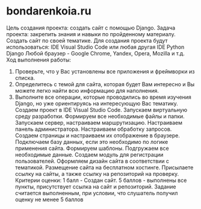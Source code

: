 # bondarenkoia.ru
Цель создания проекта: создать сайт с помощью Django.
Задача проекта: закрепить знания и навыки по пройденному
материалу. Создать сайт по своей тематике.
Для создания проекта будут использоваться:
IDE Visual Studio Code или любая другая IDE
Python
Django
Любой браузер - Google Chrome, Yandex, Opera, Mozilla и т.д.
Ход выполнения работы:
1. Проверьте, что у Вас установлены все приложения и
фреймворки из списка.
2. Определитесь с темой для сайта, которая будет Вам интересно
и Вы можете легко найти всю информацию для наполнения.
3. Выполните все операции, которые проводились во время
изучения Django, но уже ориентируясь на интересующую Вас
тематику.
Создаем проект в IDE Visual Studio Code.
Запускаем виртуальную среду разработки.
Формируем все необходимые файлы и папки.
Запускаем сервер, настраиваем маршрутизацию.
Настраиваем панель администратора.
Настраиваем обработку запросов.
Создаем страницы и настраиваем их отображение в браузере.
Подключаем базу данных, если это необходимо по логике
применения сайта.
Формируем шаблоны.
Подгружаем все необходимые данные.
Создаем модуль для регистрации пользователей.
Оформляем дизайн сайта в соответствии с тематикой.
Размещение сайта на бесплатном хостинге.
Присылаете ссылку на сайты, а также ссылку на репозиторий на
проверку.
Критерии оценки:
1 балл - Создан сайт.
5 баллов - выполнены все пункты, присутствует ссылка на сайт и
репозиторий.
Задание считается выполненным, при условии, что слушатель
получил оценку не менее 5 баллов
